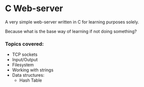 # C Web-server

A very simple web-server written in C for learning purposes solely.

Because what is the base way of learning if not doing something?

### Topics covered:
- TCP sockets
- Input/Output
- Filesystem
- Working with strings
- Data structures:
    - Hash Table
